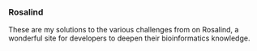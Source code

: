 ### Rosalind
These are my solutions to the various challenges from on Rosalind, a wonderful site for developers to deepen their bioinformatics knowledge.
